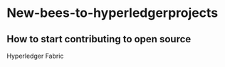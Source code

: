 # New-bees-to-hyperledgerprojects
## How to start contributing to open source


 
 Hyperledger Fabric
 
  

